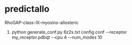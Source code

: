 # predictallo
RhoGAP-class-IX-myosins-allosteric
1. python generate_conf.py 6z2s.txt config.conf --receptor my_receptor.pdbqt --cpu 4 --num_modes 10

